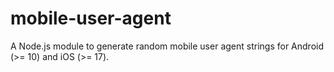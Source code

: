 # mobile-user-agent
A Node.js module to generate random mobile user agent strings for Android (>= 10) and iOS (>= 17).
